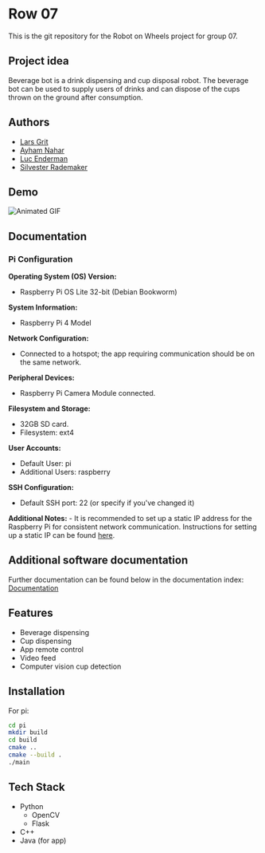 # Row 07

This is the git repository for the Robot on Wheels project for group 07.


## Project idea

Beverage bot is a drink dispensing and cup disposal robot. The beverage bot can be used to supply users of drinks and can dispose of the cups thrown on the ground after consumption.


## Authors

- [Lars Grit](https://github.com/Grittie)
- [Ayham Nahar](https://gitlab.fdmci.hva.nl/nahara)
- [Luc Enderman](https://gitlab.fdmci.hva.nl/enderml)
- [Silvester Rademaker](https://gitlab.fdmci.hva.nl/rademas1)


## Demo

![Animated GIF](docs/img/extrude.gif)



## Documentation

### Pi Configuration

**Operating System (OS) Version:**
- Raspberry Pi OS Lite 32-bit (Debian Bookworm)

**System Information:**
- Raspberry Pi 4 Model

**Network Configuration:**
   - Connected to a hotspot; the app requiring communication should be on the same network.

**Peripheral Devices:**
   - Raspberry Pi Camera Module connected.

**Filesystem and Storage:**
   - 32GB SD card.
   - Filesystem: ext4

**User Accounts:**
   - Default User: pi
   - Additional Users: raspberry

**SSH Configuration:**
   - Default SSH port: 22 (or specify if you've changed it)

**Additional Notes:**
    - It is recommended to set up a static IP address for the Raspberry Pi for consistent network communication. Instructions for setting up a static IP can be found [here](https://www.tomshardware.com/how-to/static-ip-raspberry-pi).


## Additional software documentation
Further documentation can be found below in the documentation index: [Documentation](/docs/index.md)


## Features

- Beverage dispensing
- Cup dispensing
- App remote control
- Video feed 
- Computer vision cup detection


## Installation

For pi:
```bash
cd pi
mkdir build
cd build
cmake ..
cmake --build .
./main
```
## Tech Stack
- Python
    - OpenCV
    - Flask
- C++
- Java (for app)
